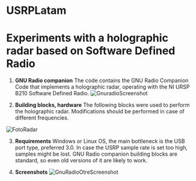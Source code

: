 # USRPLatam

# Experiments with a holographic radar based on Software Defined Radio

1. **GNU Radio companion**
The code contains the GNU Radio Companion Code that implements a holographic radar, operating with the NI URSP B210 Software Defined Radio.
![GnuradioScreenshot](https://github.com/mperoconsult/USRPLatam/assets/146825351/a08c39c9-61e6-4421-8540-d51d6c01a1a4)

2. **Building blocks, hardware**
   The following blocks were used to perform the holographic radar. Modifications should be performed in case of different frequencies.

     
![FotoRadar](https://github.com/mperoconsult/USRPLatam/assets/146825351/5a3650c0-d294-4b97-9981-398a8194ac11)

3. **Requirements**
   Windows or Linux OS, the main bottleneck is the USB port type, preferred 3.0. In case the USRP sample rate is set too high, samples might be lost.
   GNU Radio companion building blocks are standard, so even old versions of it are likely to work.


5. **Screenshots**
![GnuRadioOtreScreenshot](https://github.com/mperoconsult/USRPLatam/assets/146825351/3266bac9-177b-4e1b-9500-3a5149616b94)
